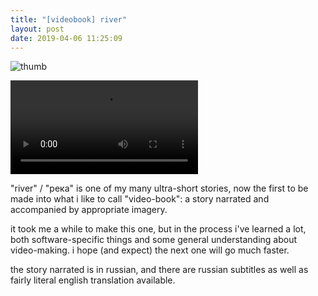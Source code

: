 ```yaml
---
title: "[videobook] river"
layout: post
date: 2019-04-06 11:25:09
---
```


![thumb](video/river.jpg)

<cut/>

<div class="video">
  <video controls onloadedmetadata="loadVTT(0, 'video/river-en.vtt');loadVTT(1, 'video/river-ru.vtt');">
    <source src="video/river.webm">
    <track label="english" kind="subtitles" srclang="en">
    <track label="русский" kind="subtitles" srclang="ru">
  </video>
</div>

"river" / "река" is one of my many ultra-short stories, now the first to be made
into what i like to call "video-book": a story narrated and accompanied by
appropriate imagery.

it took me a while to make this one, but in the process i've learned a lot, both
software-specific things and some general understanding about video-making. i
hope (and expect) the next one will go much faster.

the story narrated is in russian, and there are russian subtitles as well as
fairly literal english translation available.
